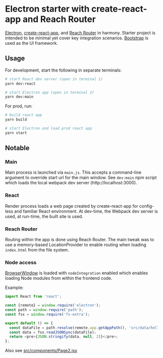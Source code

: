 # Electron starter with create-react-app and Reach Router
[Electron](https://electronjs.org/), [create-react-app](https://create-react-app.dev/), and [Reach Router](https://reach.tech/router) in harmony.
Starter project is intended to be minimal yet cover key integration scenarios.  [Bootstrap](https://getbootstrap.com/) is used as the UI framework.

## Usage
For development, start the following in separate terminals:
```bash
# start React dev server (open in terminal 1)
yarn dev:react

# start Electron app (open in terminal 2)
yarn dev:main
```

For prod, run:
```bash
# build react app
yarn build

# start Electron and load prod react app
yarn start
```

## Notable
### Main
Main process is launched via `main.js`.  This accepts a command-line argument to override start url for the main window.  See `dev:main` npm script which loads the local webpack dev server (http://localhost:3000).

### React
Render process loads a web page created by create-react-app for config-less and familiar React environment.  At dev-time, the Webpack dev server is used, at run-time, the built site is used.

### Reach Router
Routing within the app is done using Reach Router.  The main tweak was to use a memory-based LocationProvider to enable routing when loading `index.html` from the file system.

### Node access
[BrowserWindow](https://electronjs.org/docs/api/browser-window) is loaded with `nodeIntegration` enabled which enables loading Node modules from within the frontend code.

Example:
```javascript
import React from 'react';

const {remote} = window.require('electron');
const path = window.require('path');
const fsx = window.require('fs-extra');

export default () => {
  const dataFile = path.resolve(remote.app.getAppPath(), 'src/data/hello-world.json');
  const data = fsx.readJSONSync(dataFile);
  return <pre>{JSON.stringify(data, null, 2)}</pre>;
};
```
Also see [src/components/Page2.jsx](/src/components/Page2.jsx)
